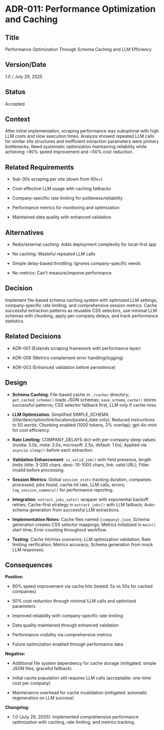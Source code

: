 # ADR-011: Performance Optimization and Caching

## Title

Performance Optimization Through Schema Caching and LLM Efficiency

## Version/Date

1.0 / July 29, 2025

## Status

Accepted

## Context

After initial implementation, scraping performance was suboptimal with high LLM costs and slow execution times. Analysis showed repeated LLM calls for similar site structures and inefficient extraction parameters were primary bottlenecks. Need systematic optimization maintaining reliability while achieving ~90% speed improvement and ~50% cost reduction.

## Related Requirements

- Sub-30s scraping per site (down from 60s+)

- Cost-effective LLM usage with caching fallbacks

- Company-specific rate limiting for politeness/reliability

- Performance metrics for monitoring and optimization

- Maintained data quality with enhanced validation

## Alternatives

- Redis/external caching: Adds deployment complexity for local-first app

- No caching: Wasteful repeated LLM calls

- Simple delay-based throttling: Ignores company-specific needs

- No metrics: Can't measure/improve performance

## Decision

Implement file-based schema caching system with optimized LLM settings, company-specific rate limiting, and comprehensive session metrics. Cache successful extraction patterns as reusable CSS selectors, use minimal LLM schemas with chunking, apply per-company delays, and track performance statistics.

## Related Decisions

- ADR-001 (Extends scraping framework with performance layer)

- ADR-006 (Metrics complement error handling/logging)

- ADR-003 (Enhanced validation before persistence)

## Design

- **Schema Caching**: File-based cache in `./cache/` directory; `get_cached_schema()` loads JSON schemas; `save_schema_cache()` stores successful patterns; CSS selector fallback first, LLM only if cache miss.

- **LLM Optimization**: Simplified SIMPLE_SCHEMA (title/description/link/location/posted_date only); Reduced instructions to 50 words; Chunking enabled (1000 tokens, 2% overlap); gpt-4o-mini for cost efficiency.

- **Rate Limiting**: COMPANY_DELAYS dict with per-company sleep values (nvidia: 3.0s, meta: 2.0s, microsoft: 2.5s, default: 1.0s); Applied via `asyncio.sleep()` before each extraction.

- **Validation Enhancement**: `is_valid_job()` with field presence, length limits (title: 3-200 chars, desc: 10-1000 chars, link: valid URL); Filter invalid before processing.

- **Session Metrics**: Global `session_stats` tracking duration, companies processed, jobs found, cache hit rate, LLM calls, errors; `log_session_summary()` for performance reporting.

- **Integration**: `extract_jobs_safe()` wrapper with exponential backoff retries; Cache-first strategy in `extract_jobs()` with LLM fallback; Auto-schema generation from successful LLM extractions.

- **Implementation Notes**: Cache files named `{company}.json`; Schema generation creates CSS selector mappings; Metrics initialized in `main()` start time; Error counting throughout workflow.

- **Testing**: Cache hit/miss scenarios; LLM optimization validation; Rate limiting verification; Metrics accuracy; Schema generation from mock LLM responses.

## Consequences

**Positive:**

- 90% speed improvement via cache hits (tested: 5s vs 50s for cached companies)

- 50% cost reduction through minimal LLM calls and optimized parameters

- Improved reliability with company-specific rate limiting

- Data quality maintained through enhanced validation

- Performance visibility via comprehensive metrics

- Future optimization enabled through performance data

**Negative:**

- Additional file system dependency for cache storage (mitigated: simple JSON files, graceful fallback)

- Initial cache population still requires LLM calls (acceptable: one-time cost per company)

- Maintenance overhead for cache invalidation (mitigated: automatic regeneration on LLM success)

**Changelog:**  

- 1.0 (July 29, 2025): Implemented comprehensive performance optimization with caching, rate limiting, and metrics tracking.

